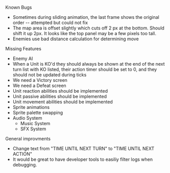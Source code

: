 Known Bugs

- Sometimes during sliding animation, the last frame shows the original order -- attempted but could not fix
- The map area is offset slightly which cuts off 2 px at the bottom. Should shift it up 2px. It looks like the top panel may be a few pixels too tall.
- Enemies use bad distance calculation for determining move

Missing Features
 - Enemy AI
 - When a Unit is KO'd they should always be shown at the end of the next turn list with KO listed, their action timer should be set to 0, and they should not be updated during ticks
 - We need a Victory screen
 - We need a Defeat screen
 - Unit reaction abilities should be implemented
 - Unit passive abilities should be implemented
 - Unit movement abilities should be implemented
 - Sprite animations
 - Sprite palette swapping
 - Audio System
    - Music System
    - SFX System

General improvments
 - Change text from "TIME UNTIL NEXT TURN" to "TIME UNTIL NEXT ACTION"
 - It would be great to have developer tools to easiliy filter logs when debugging.
 
 